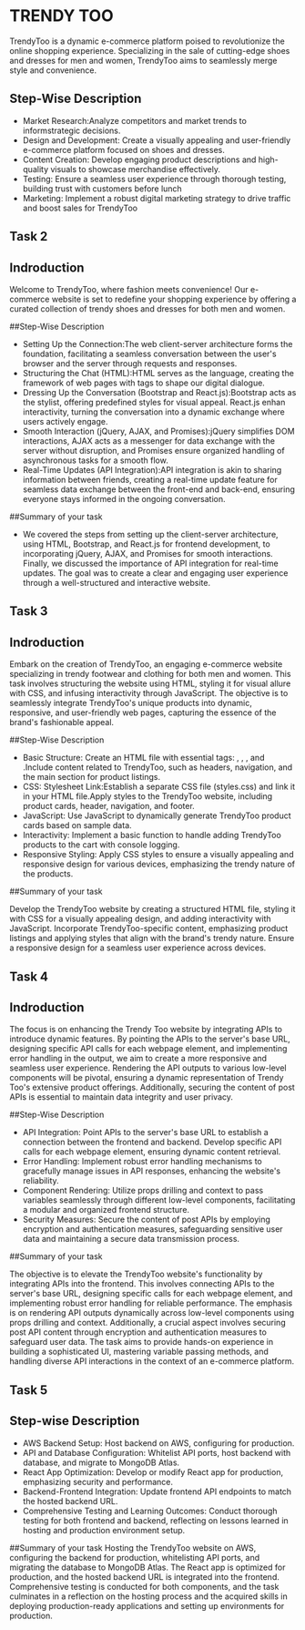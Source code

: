 # TRENDY  TOO

TrendyToo  is a dynamic e-commerce platform poised to revolutionize the online shopping experience. Specializing in the sale of cutting-edge shoes and dresses for men and women, TrendyToo aims to seamlessly merge style and convenience.

## Step-Wise Description

- Market Research:Analyze competitors and market trends to informstrategic decisions.
- Design and Development: Create a visually appealing and user-friendly e-commerce platform focused on shoes and dresses.
- Content Creation: Develop engaging product descriptions and high-quality visuals to showcase merchandise effectively.
- Testing: Ensure a seamless user experience through thorough testing, building trust with customers before lunch
- Marketing: Implement a robust digital marketing strategy to drive traffic and boost sales for TrendyToo    

 ## Task 2
## Indroduction

Welcome to TrendyToo, where fashion meets convenience! Our e-commerce website is set to redefine your shopping experience by offering a curated collection of trendy shoes and dresses for both men and women.

##Step-Wise Description
- Setting Up the Connection:The web client-server architecture forms the foundation, facilitating a seamless conversation between the user's browser and the server through requests and responses.
- Structuring the Chat (HTML):HTML serves as the language, creating the framework of web pages with tags to shape our digital dialogue.
- Dressing Up the Conversation (Bootstrap and React.js):Bootstrap acts as the stylist, offering predefined styles for visual appeal. React.js enhan interactivity, turning the conversation into a dynamic exchange where users actively engage.
- Smooth Interaction (jQuery, AJAX, and Promises):jQuery simplifies DOM interactions, AJAX acts as a messenger for data exchange with the server without disruption, and Promises ensure organized handling of asynchronous tasks for a smooth flow.
- Real-Time Updates (API Integration):API integration is akin to sharing information between friends, creating a real-time update feature for seamless data exchange between the front-end and back-end, ensuring everyone stays informed in the ongoing conversation.

##Summary of your task

- We covered the steps from setting up the client-server architecture, using HTML, Bootstrap, and React.js for frontend development, to incorporating jQuery, AJAX, and Promises for smooth interactions. Finally, we discussed the importance of API integration for real-time updates. The goal was to create a clear and engaging user experience through a well-structured and interactive website.

## Task 3
## Indroduction
Embark on the creation of TrendyToo, an engaging e-commerce website specializing in trendy footwear and clothing for both men and women. This task involves structuring the website using HTML, styling it for visual allure with CSS, and infusing interactivity through JavaScript. The objective is to seamlessly integrate TrendyToo's unique products into dynamic, responsive, and user-friendly web pages, capturing the essence of the brand's fashionable appeal.

##Step-Wise Description

- Basic Structure:
Create an HTML file with essential tags: <!DOCTYPE html>, <html>, <head>, and <body>.Include content related to TrendyToo, such as headers, navigation, and the main section for product listings.
- CSS:
Stylesheet Link:Establish a separate CSS file (styles.css) and link it in your HTML file.Apply styles to the TrendyToo website, including product cards, header, navigation, and footer.
- JavaScript:
Use JavaScript to dynamically generate TrendyToo product cards based on sample data.
- Interactivity:
Implement a basic function to handle adding TrendyToo products to the cart with console logging.
- Responsive Styling:
Apply CSS styles to ensure a visually appealing and responsive design for various devices, emphasizing the trendy nature of the products.

##Summary of your task

Develop the TrendyToo website by creating a structured HTML file, styling it with CSS for a visually appealing design, and adding interactivity with JavaScript. Incorporate TrendyToo-specific content, emphasizing product listings and applying styles that align with the brand's trendy nature. Ensure a responsive design for a seamless user experience across devices.

## Task 4
## Indroduction
The focus is on enhancing the Trendy Too website by integrating APIs to introduce dynamic features. By pointing the APIs to the server's base URL, designing specific API calls for each webpage element, and implementing error handling in the output, we aim to create a more responsive and seamless user experience. Rendering the API outputs to various low-level components will be pivotal, ensuring a dynamic representation of Trendy Too's extensive product offerings. Additionally, securing the content of post APIs is essential to maintain data integrity and user privacy.

##Step-Wise Description
- API Integration:
Point APIs to the server's base URL to establish a connection between the frontend and backend.
Develop specific API calls for each webpage element, ensuring dynamic content retrieval.
- Error Handling:
Implement robust error handling mechanisms to gracefully manage issues in API responses, enhancing the website's reliability.
- Component Rendering:
Utilize props drilling and context to pass variables seamlessly through different low-level components, facilitating a modular and organized frontend structure.
- Security Measures:
Secure the content of post APIs by employing encryption and authentication measures, safeguarding sensitive user data and maintaining a secure data transmission process.

##Summary of your task

The objective is to elevate the TrendyToo website's functionality by integrating APIs into the frontend. This involves connecting APIs to the server's base URL, designing specific calls for each webpage element, and implementing robust error handling for reliable performance. The emphasis is on rendering API outputs dynamically across low-level components using props drilling and context. Additionally, a crucial aspect involves securing post API content through encryption and authentication measures to safeguard user data. The task aims to provide hands-on experience in building a sophisticated UI, mastering variable passing methods, and handling diverse API interactions in the context of an e-commerce platform.

## Task 5
## Step-wise Description

- AWS Backend Setup:
Host backend on AWS, configuring for production.
- API and Database Configuration:
Whitelist API ports, host backend with database, and migrate to MongoDB Atlas.
- React App Optimization:
Develop or modify React app for production, emphasizing security and performance.
- Backend-Frontend Integration:
Update frontend API endpoints to match the hosted backend URL.
- Comprehensive Testing and Learning Outcomes:
Conduct thorough testing for both frontend and backend, reflecting on lessons learned in hosting and production environment setup.

##Summary of your task
               Hosting the TrendyToo website on AWS, configuring the backend for production, whitelisting API ports, and migrating the database to MongoDB Atlas. The React app is optimized for production, and the hosted backend URL is integrated into the frontend. Comprehensive testing is conducted for both components, and the task culminates in a reflection on the hosting process and the acquired skills in deploying production-ready applications and setting up environments for production.




